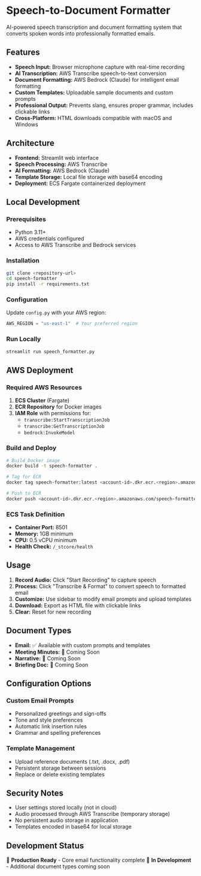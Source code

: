 # Speech-to-Document Formatter

AI-powered speech transcription and document formatting system that converts spoken words into professionally formatted emails.

## Features
- **Speech Input:** Browser microphone capture with real-time recording
- **AI Transcription:** AWS Transcribe speech-to-text conversion
- **Document Formatting:** AWS Bedrock (Claude) for intelligent email formatting
- **Custom Templates:** Uploadable sample documents and custom prompts
- **Professional Output:** Prevents slang, ensures proper grammar, includes clickable links
- **Cross-Platform:** HTML downloads compatible with macOS and Windows

## Architecture
- **Frontend:** Streamlit web interface
- **Speech Processing:** AWS Transcribe
- **AI Formatting:** AWS Bedrock (Claude)
- **Template Storage:** Local file storage with base64 encoding
- **Deployment:** ECS Fargate containerized deployment

## Local Development

### Prerequisites
- Python 3.11+
- AWS credentials configured
- Access to AWS Transcribe and Bedrock services

### Installation
```bash
git clone <repository-url>
cd speech-formatter
pip install -r requirements.txt
```

### Configuration
Update `config.py` with your AWS region:
```python
AWS_REGION = "us-east-1"  # Your preferred region
```

### Run Locally
```bash
streamlit run speech_formatter.py
```

## AWS Deployment

### Required AWS Resources
1. **ECS Cluster** (Fargate)
2. **ECR Repository** for Docker images
3. **IAM Role** with permissions for:
   - `transcribe:StartTranscriptionJob`
   - `transcribe:GetTranscriptionJob`
   - `bedrock:InvokeModel`

### Build and Deploy
```bash
# Build Docker image
docker build -t speech-formatter .

# Tag for ECR
docker tag speech-formatter:latest <account-id>.dkr.ecr.<region>.amazonaws.com/speech-formatter:latest

# Push to ECR
docker push <account-id>.dkr.ecr.<region>.amazonaws.com/speech-formatter:latest
```

### ECS Task Definition
- **Container Port:** 8501
- **Memory:** 1GB minimum
- **CPU:** 0.5 vCPU minimum
- **Health Check:** `/_stcore/health`

## Usage

1. **Record Audio:** Click "Start Recording" to capture speech
2. **Process:** Click "Transcribe & Format" to convert speech to formatted email
3. **Customize:** Use sidebar to modify email prompts and upload templates
4. **Download:** Export as HTML file with clickable links
5. **Clear:** Reset for new recording

## Document Types
- **Email:** ✅ Available with custom prompts and templates
- **Meeting Minutes:** 🚧 Coming Soon
- **Narrative:** 🚧 Coming Soon
- **Briefing Doc:** 🚧 Coming Soon

## Configuration Options

### Custom Email Prompts
- Personalized greetings and sign-offs
- Tone and style preferences
- Automatic link insertion rules
- Grammar and spelling preferences

### Template Management
- Upload reference documents (.txt, .docx, .pdf)
- Persistent storage between sessions
- Replace or delete existing templates

## Security Notes
- User settings stored locally (not in cloud)
- Audio processed through AWS Transcribe (temporary storage)
- No persistent audio storage in application
- Templates encoded in base64 for local storage

## Development Status
🚀 **Production Ready** - Core email functionality complete
🚧 **In Development** - Additional document types coming soon
